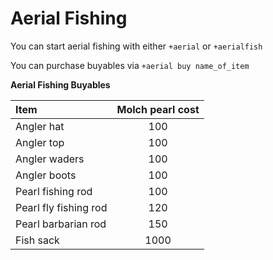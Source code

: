 # Aerial Fishing

You can start aerial fishing with either `+aerial` or `+aerialfish`

You can purchase buyables via `+aerial buy name_of_item`

**Aerial Fishing Buyables**

| **Item** | **Molch pearl cost** |
| :--- | :---: |
| Angler hat | 100 |
| Angler top | 100 |
| Angler waders | 100 |
| Angler boots | 100 |
| Pearl fishing rod | 100 |
| Pearl fly fishing rod | 120 |
| Pearl barbarian rod | 150 |
| Fish sack | 1000 |

